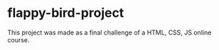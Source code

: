 # flappy-bird-project
This project was made as a final challenge of a HTML, CSS, JS online course. 
